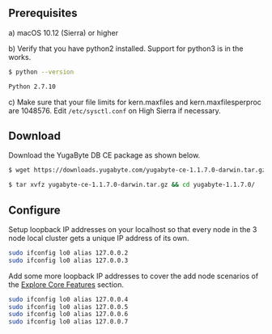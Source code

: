 ## Prerequisites

a) <i class="fa fa-apple" aria-hidden="true"></i> macOS 10.12 (Sierra) or higher

b) Verify that you have python2 installed. Support for python3 is in the works.

```{.sh .copy .separator-dollar}
$ python --version
```
```sh
Python 2.7.10
```

c) Make sure that your file limits for kern.maxfiles and kern.maxfilesperproc are 1048576. Edit `/etc/sysctl.conf` on High Sierra if necessary.

## Download

Download the YugaByte DB CE package as shown below.

```{.sh .copy .separator-dollar}
$ wget https://downloads.yugabyte.com/yugabyte-ce-1.1.7.0-darwin.tar.gz
```

```{.sh .copy .separator-dollar}
$ tar xvfz yugabyte-ce-1.1.7.0-darwin.tar.gz && cd yugabyte-1.1.7.0/
```

## Configure

Setup loopback IP addresses on your localhost so that every node in the 3 node local cluster gets a unique IP address of its own.

```{.sh .copy}
sudo ifconfig lo0 alias 127.0.0.2
sudo ifconfig lo0 alias 127.0.0.3
```

Add some more loopback IP addresses to cover the add node scenarios of the [Explore Core Features](../../explore/) section.

```{.sh .copy}
sudo ifconfig lo0 alias 127.0.0.4
sudo ifconfig lo0 alias 127.0.0.5
sudo ifconfig lo0 alias 127.0.0.6
sudo ifconfig lo0 alias 127.0.0.7
```
